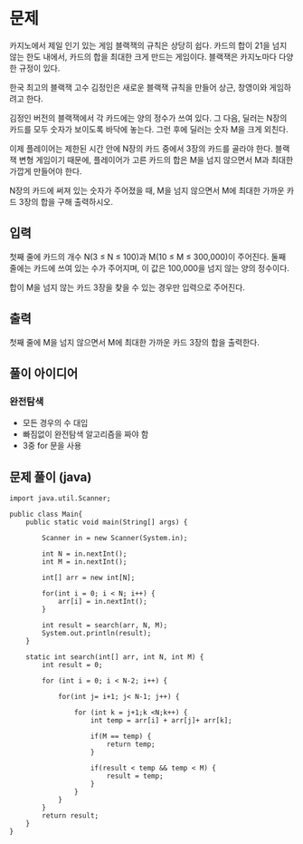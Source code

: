 # 문제
카지노에서 제일 인기 있는 게임 블랙잭의 규칙은 상당히 쉽다. 카드의 합이 21을 넘지 않는 한도 내에서, 카드의 합을 최대한 크게 만드는 게임이다. 블랙잭은 카지노마다 다양한 규정이 있다.

한국 최고의 블랙잭 고수 김정인은 새로운 블랙잭 규칙을 만들어 상근, 창영이와 게임하려고 한다.

김정인 버전의 블랙잭에서 각 카드에는 양의 정수가 쓰여 있다. 그 다음, 딜러는 N장의 카드를 모두 숫자가 보이도록 바닥에 놓는다. 그런 후에 딜러는 숫자 M을 크게 외친다.

이제 플레이어는 제한된 시간 안에 N장의 카드 중에서 3장의 카드를 골라야 한다. 블랙잭 변형 게임이기 때문에, 플레이어가 고른 카드의 합은 M을 넘지 않으면서 M과 최대한 가깝게 만들어야 한다.

N장의 카드에 써져 있는 숫자가 주어졌을 때, M을 넘지 않으면서 M에 최대한 가까운 카드 3장의 합을 구해 출력하시오.

## 입력
첫째 줄에 카드의 개수 N(3 ≤ N ≤ 100)과 M(10 ≤ M ≤ 300,000)이 주어진다. 둘째 줄에는 카드에 쓰여 있는 수가 주어지며, 이 값은 100,000을 넘지 않는 양의 정수이다.

합이 M을 넘지 않는 카드 3장을 찾을 수 있는 경우만 입력으로 주어진다.

## 출력
첫째 줄에 M을 넘지 않으면서 M에 최대한 가까운 카드 3장의 합을 출력한다.

## 풀이 아이디어
### 완전탐색
- 모든 경우의 수 대입
-  빠짐없이 완전탐색 알고리즘을 짜야 함
- 3중 for 문을 사용 

## 문제 풀이 (java)
```
import java.util.Scanner;

public class Main{
	public static void main(String[] args) {
		
		Scanner in = new Scanner(System.in);
		
		int N = in.nextInt();
		int M = in.nextInt();
		
		int[] arr = new int[N];
		
		for(int i = 0; i < N; i++) {
			arr[i] = in.nextInt();
		}
		
		int result = search(arr, N, M);
		System.out.println(result);
	}
	
	static int search(int[] arr, int N, int M) {
		int result = 0;
		
		for (int i = 0; i < N-2; i++) {
			
			for(int j= i+1; j< N-1; j++) {
				
				for (int k = j+1;k <N;k++) {
					int temp = arr[i] + arr[j]+ arr[k];
					
					if(M == temp) {
						return temp;
					}
					
					if(result < temp && temp < M) {
						result = temp;
					}
				}
			}
		}
		return result;
	}
}
```
